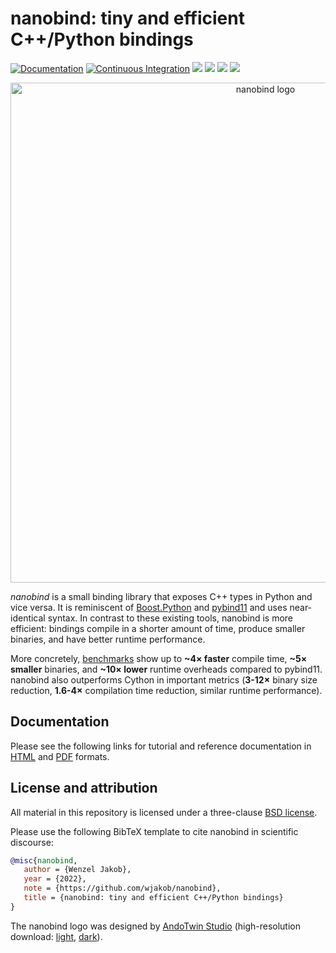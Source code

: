 # nanobind: tiny and efficient C++/Python bindings

[![Documentation](https://img.shields.io/readthedocs/nanobind/latest)](https://nanobind.readthedocs.io/en/latest/)
[![Continuous Integration](https://img.shields.io/github/actions/workflow/status/wjakob/nanobind/ci.yml?label=tests)](https://github.com/wjakob/nanobind/actions/workflows/ci.yml)
[![](https://img.shields.io/pypi/v/nanobind.svg?color=brightgreen)](https://pypi.org/pypi/nanobind/)
![](https://img.shields.io/pypi/l/nanobind.svg?color=brightgreen)
[![](https://img.shields.io/badge/Example-Link-brightgreen)](https://github.com/wjakob/nanobind_example)
[![](https://img.shields.io/badge/Changelog-Link-brightgreen)](https://nanobind.readthedocs.io/en/latest/changelog.html)

<p align="center">
    <picture>
      <source media="(prefers-color-scheme: dark)" width="800" srcset="https://rgl.s3.eu-central-1.amazonaws.com/media/uploads/wjakob/2023/03/28/nanobind_logo_dark.png">
      <source media="(prefers-color-scheme: light)" width="800" srcset="https://github.com/wjakob/nanobind/raw/master/docs/images/logo.jpg">
      <img alt="nanobind logo" width="800" src="https://github.com/wjakob/nanobind/raw/master/docs/images/logo.jpg">
    </picture>
</p>

_nanobind_ is a small binding library that exposes C++ types in Python and vice
versa. It is reminiscent of
[Boost.Python](https://www.boost.org/doc/libs/1_64_0/libs/python/doc/html) and
[pybind11](https://github.com/pybind/pybind11) and uses near-identical syntax.
In contrast to these existing tools, nanobind is more efficient: bindings
compile in a shorter amount of time, produce smaller binaries, and have better
runtime performance.

More concretely,
[benchmarks](https://nanobind.readthedocs.io/en/latest/benchmark.html) show up
to **~4× faster** compile time, **~5× smaller** binaries, and **~10× lower**
runtime overheads compared to pybind11. nanobind also outperforms Cython in
important metrics (**3-12×** binary size reduction, **1.6-4×** compilation time
reduction, similar runtime performance).

## Documentation

Please see the following links for tutorial and reference documentation in
[HTML](https://nanobind.readthedocs.io/en/latest/) and
[PDF](https://nanobind.readthedocs.io/_/downloads/en/latest/pdf/) formats.

## License and attribution

All material in this repository is licensed under a three-clause [BSD
license](LICENSE).

Please use the following BibTeX template to cite nanobind in scientific
discourse:

```bibtex
@misc{nanobind,
   author = {Wenzel Jakob},
   year = {2022},
   note = {https://github.com/wjakob/nanobind},
   title = {nanobind: tiny and efficient C++/Python bindings}
}
```

The nanobind logo was designed by [AndoTwin Studio](https://andotwinstudio.com)
(high-resolution download:
[light](https://rgl.s3.eu-central-1.amazonaws.com/media/uploads/wjakob/2023/03/27/nanobind_logo.jpg),
[dark](https://rgl.s3.eu-central-1.amazonaws.com/media/uploads/wjakob/2023/03/28/nanobind_logo_dark_1.png)).
